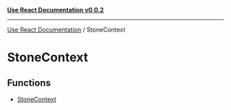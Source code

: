 [**Use React Documentation v0.0.2**](../README.md)

***

[Use React Documentation](../modules.md) / StoneContext

# StoneContext

## Functions

- [StoneContext](functions/StoneContext.md)
